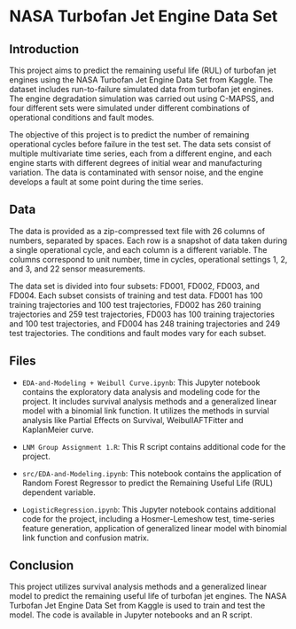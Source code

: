 # NASA Turbofan Jet Engine Data Set

## Introduction

This project aims to predict the remaining useful life (RUL) of turbofan jet engines using the NASA Turbofan Jet Engine Data Set from Kaggle. The dataset includes run-to-failure simulated data from turbofan jet engines. The engine degradation simulation was carried out using C-MAPSS, and four different sets were simulated under different combinations of operational conditions and fault modes.

The objective of this project is to predict the number of remaining operational cycles before failure in the test set. The data sets consist of multiple multivariate time series, each from a different engine, and each engine starts with different degrees of initial wear and manufacturing variation. The data is contaminated with sensor noise, and the engine develops a fault at some point during the time series.

## Data

The data is provided as a zip-compressed text file with 26 columns of numbers, separated by spaces. Each row is a snapshot of data taken during a single operational cycle, and each column is a different variable. The columns correspond to unit number, time in cycles, operational settings 1, 2, and 3, and 22 sensor measurements.

The data set is divided into four subsets: FD001, FD002, FD003, and FD004. Each subset consists of training and test data. FD001 has 100 training trajectories and 100 test trajectories, FD002 has 260 training trajectories and 259 test trajectories, FD003 has 100 training trajectories and 100 test trajectories, and FD004 has 248 training trajectories and 249 test trajectories. The conditions and fault modes vary for each subset.

## Files

- `EDA-and-Modeling + Weibull Curve.ipynb`: This Jupyter notebook contains the exploratory data analysis and modeling code for the project. It includes survival analysis methods and a generalized linear model with a binomial link function. It utilizes the methods in survial analysis like Partial Effects on Survival, WeibullAFTFitter and KaplanMeier curve. 

- `LNM Group Assignment 1.R`: This R script contains additional code for the project.

- `src/EDA-and-Modeling.ipynb`: This notebook contains the application of Random Forest Regressor to predict the Remaining Useful Life (RUL) dependent variable.

- `LogisticRegression.ipynb`: This Jupyter notebook contains additional code for the project, including a Hosmer-Lemeshow test, time-series feature generation, application of generalized linear model with binomial link function and confusion matrix.

## Conclusion

This project utilizes survival analysis methods and a generalized linear model to predict the remaining useful life of turbofan jet engines. The NASA Turbofan Jet Engine Data Set from Kaggle is used to train and test the model. The code is available in Jupyter notebooks and an R script.
